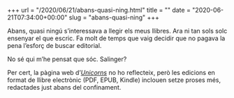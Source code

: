 +++
url = "/2020/06/21/abans-quasi-ning.html"
title = ""
date = "2020-06-21T07:34:00+00:00"
slug = "abans-quasi-ning"
+++

Abans, quasi ningú s’interessava a llegir els meus llibres. Ara ni tan sols solc ensenyar el que escric. Fa molt de temps que vaig decidir que no pagava la pena l’esforç de buscar editorial.

No sé qui m’he pensat que sóc. Salinger?

Per cert, la pàgina web d’[*Unicorns*](https://carlesbellver.net/contes/unicorns) no ho reflecteix, però les edicions en format de llibre electrònic (PDF, EPUB, Kindle) inclouen setze proses més, redactades just abans del confinament.